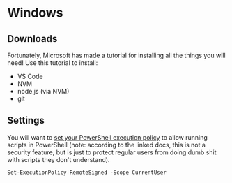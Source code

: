 # Windows

## Downloads

Fortunately, Microsoft has made a tutorial for installing all the things you
will need! Use this tutorial to install:

- VS Code
- NVM
- node.js (via NVM)
- git

## Settings

You will want to
[set your PowerShell execution policy](https://docs.microsoft.com/en-us/powershell/module/microsoft.powershell.core/about/about_execution_policies?view=powershell-7.2)
to allow running scripts in PowerShell (note: according to the linked docs, this
is not a security feature, but is just to protect regular users from doing dumb
shit with scripts they don't understand).

```
Set-ExecutionPolicy RemoteSigned -Scope CurrentUser
```
